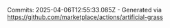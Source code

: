 Commits: 2025-04-06T12:55:33.085Z - Generated via https://github.com/marketplace/actions/artificial-grass
<br>
